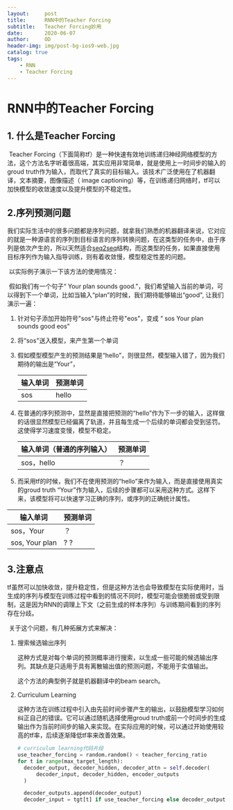 ```yaml
---
layout:     post
title:      RNN中的Teacher Forcing
subtitle:   Teacher Forcing妙用
date:       2020-06-07
author:     OD
header-img: img/post-bg-ios9-web.jpg
catalog: true
tags:
    - RNN
    - Teacher Forcing
---
```


# RNN中的Teacher Forcing

## 1. 什么是Teacher Forcing

​	Teacher Forcing（下面简称tf）是一种快速有效地训练递归神经网络模型的方法，这个方法名字听着很高端，其实应用非常简单，就是使用上一时间步的输入的groud truth作为输入，而取代了真实的目标输入。该技术广泛使用在了机器翻译，文本摘要，图像描述（ image captioning）等，在训练递归网络时，tf可以加快模型的收敛速度以及提升模型的不稳定性。

## 2.序列预测问题

​	我们实际生活中的很多问题都是序列问题，就拿我们熟悉的机器翻译来说，它对应的就是一种源语言的序列到目标语言的序列转换问题，在这类型的任务中，由于序列是依次产生的，所以天然适合[seq2seq](https://onedreame.github.io/2020/06/02/%E8%81%8A%E8%81%8Achatbot%E9%82%A3%E4%BA%9B%E4%BA%8B/)结构，而这类型的任务，如果直接使用目标序列作为输入指导训练，则有着收敛慢，模型稳定性差的问题。

​	以实际例子演示一下该方法的使用情况：

​	假如我们有一个句子“ Your plan sounds good.”，我们希望输入当前的单词，可以得到下一个单词，比如当输入“plan”的时候，我们期待能够输出“good", 让我们演示一遍：

1. 针对句子添加开始符号"sos"与终止符号"eos"，变成 “ sos Your plan sounds good eos”

2. 将“sos"送入模型，来产生第一个单词

3. 假如模型模型产生的预测结果是“hello”，则很显然，模型输入错了，因为我们期待的输出是“Your”，

   | 输入单词 | 预测单词 |
   | -------- | -------- |
   | sos      | hello    |

4. 在普通的序列预测中，显然是直接把预测的“hello”作为下一步的输入，这样做的话很显然模型已经偏离了轨道，并且每生成一个后续的单词都会受到惩罚。这使得学习速度变慢，模型不稳定。

   | 输入单词（普通的序列输入） | 预测单词 |
   | -------------------------- | -------- |
   | sos，hello                 | ？       |

5. 而采用tf的时候，我们不在使用预测的“hello”来作为输入，而是直接使用真实的groud truth “Your”作为输入，后续的步骤都可以采用这种方式。这样下来，该模型将可以快速学习正确的序列，或序列的正确统计属性。

| 输入单词        | 预测单词 |
| --------------- | -------- |
| sos，Your       | ？       |
| sos,  Your plan | ? ?      |

## 3.注意点

​	tf虽然可以加快收敛，提升稳定性，但是这种方法也会导致模型在实际使用时，当生成的序列与模型在训练过程中看到的情况不同时，模型可能会很脆弱或受到限制，这是因为RNN的调理上下文（之前生成的样本序列）与训练期间看到的序列存在分歧。

​	关于这个问题，有几种拓展方式来解决：

1. 搜索候选输出序列

   这种方式是对每个单词的预测概率进行搜索，以生成一些可能的候选输出序列。其缺点是只适用于具有离散输出值的预测问题，不能用于实值输出。

   这个方法的典型例子就是机器翻译中的beam search。

2. Curriculum Learning

   这种方法在训练过程中引入由先前时间步骤产生的输出，以鼓励模型学习如何纠正自己的错误。它可以通过随机选择使用groud truth或前一个时间步的生成输出作为当前时间步的输入来实现。在实际应用的时候，可以通过开始使用较高的tf率，后续逐渐降低tf率来改善效果。

   ```python
   # curriculum learning代码片段
   use_teacher_forcing = random.random() < teacher_forcing_ratio
   for t in range(max_target_length):
     decoder_output, decoder_hidden, decoder_attn = self.decoder(
         decoder_input, decoder_hidden, encoder_outputs
     )
   
     decoder_outputs.append(decoder_output)
     decoder_input = tgt[t] if use_teacher_forcing else decoder_output.argmax(-1)
   ```

   
